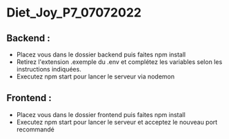 # Diet_Joy_P7_07072022
## Backend  :
- Placez vous dans le dossier backend puis faites npm install
- Retirez l'extension .exemple du .env et complétez les variables selon les instructions indiquées. 
- Executez npm start pour lancer le serveur via nodemon 

## Frontend  :
- Placez vous dans le dossier frontend puis faites npm install
- Executez npm start pour lancer le serveur et acceptez le nouveau port recommandé
